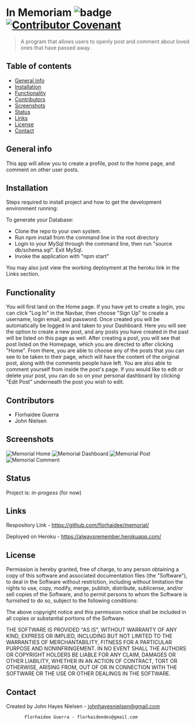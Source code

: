 # In Memoriam ![badge](https://img.shields.io/badge/license-MIT-blue) [![Contributor Covenant](https://img.shields.io/badge/Contributor%20Covenant-v2.0%20adopted-ff69b4.svg)](code_of_conduct.md)
>A program that allows users to openly post and comment about loved ones that have passed away.

## Table of contents
* [General info](#general-info)
* [Installation](#installation)
* [Functionality](#functionality)
* [Contributors](#contributors)
* [Screenshots](#screenshots)
* [Status](#status)
* [Links](#links)
* [License](#license)
* [Contact](#contact)

## General info
This app will allow you to create a profile, post to the home page, and comment on other user posts.

## Installation
Steps required to install project and how to get the development environment running:

To generate your Database:

- Clone the repo to your own system.
- Run npm install from the command line in the root directory
- Login to your MySql through the command line, then run "source db/schema.sql". Exit MySql.
- Invoke the application with "npm start"

You may also just view the working deployment at the heroku link in the Links section.

## Functionality
You will first land on the Home page. If you have yet to create a login, you can click "Log In" in the Navbar, then choose "Sign Up" to create a username, login email, and password. Once created you will be automatically be logged in and taken to your Dashboard. Here you will see the option to create a new post, and any posts you have created in the past will be listed on this page as well. After creating a post, you will see that post listed on the Homepage, which you are directed to after clicking "Home". From there, you are able to choose any of the posts that you can see to be taken to their page, which will have the content of the original post, along with the comments people have left. You are alos able to comment yourself from inside the post's page. If you would like to edit or delete your post, you can do so on your personal dashboard by clicking "Edit Post" underneath the post you wish to edit.

## Contributors
- Florhaidee Guerra
- John Nielsen

## Screenshots
![Memorial Home](public/images/memorial-home.png)
![Memorial Dashboard](public/images/memorial-dashboard.png)
![Memorial Post](public/images/memorial-post.png)
![Memorial Comment](public/images/memorial-comment.png)

## Status
Project is: _in-progess_ (for now)

## Links
Respository Link - https://github.com/florhaidee/memorial/

Deployed on Heroku - https://alwaysremember.herokuapp.com/


## License
Permission is hereby granted, free of charge, to any person obtaining a copy of this software and associated documentation files (the "Software"), to deal in the Software without restriction, including without limitation the rights to use, copy, modify, merge, publish, distribute, sublicense, and/or sell copies of the Software, and to permit persons to whom the Software is furnished to do so, subject to the following conditions:

The above copyright notice and this permission notice shall be included in all copies or substantial portions of the Software.

THE SOFTWARE IS PROVIDED "AS IS", WITHOUT WARRANTY OF ANY KIND, EXPRESS OR IMPLIED, INCLUDING BUT NOT LIMITED TO THE WARRANTIES OF MERCHANTABILITY, FITNESS FOR A PARTICULAR PURPOSE AND NONINFRINGEMENT. IN NO EVENT SHALL THE AUTHORS OR COPYRIGHT HOLDERS BE LIABLE FOR ANY CLAIM, DAMAGES OR OTHER LIABILITY, WHETHER IN AN ACTION OF CONTRACT, TORT OR OTHERWISE, ARISING FROM, OUT OF OR IN CONNECTION WITH THE SOFTWARE OR THE USE OR OTHER DEALINGS IN THE SOFTWARE.

## Contact

Created by John Hayes Nielsen - johnhayesnielsen@gmail.com

           Florhaidee Guerra - florhaideedev@gmail.com
